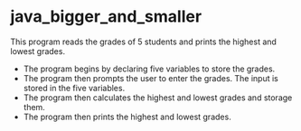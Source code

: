 # java_bigger_and_smaller
This program reads the grades of 5 students and prints the highest and lowest grades. 

- The program begins by declaring five variables to store the grades.
- The program then prompts the user to enter the grades. The input is stored in the five variables.
- The program then calculates the highest and lowest grades and storage them.
- The program then prints the highest and lowest grades.
